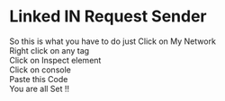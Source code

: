 # Linked IN Request Sender<br>
So this is what you have to do just Click on My Network<br>
Right click on any tag <br>
Click on Inspect element <br>
Click on console <br>
Paste this Code<br>
You are all Set !!
